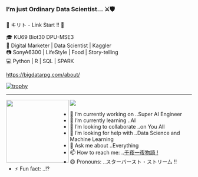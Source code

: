 ### I’m just Ordinary Data Scientist... ⚔🛡


💬 キリト - Link Start !! 🐍


🎓 KU69 Biot30 DPU-MSE3\
💼 Digital Marketer | Data Scientist | Kaggler\
📷 SonyA6300 | LifeStyle | Food | Story-telling\
💻 Python | R | SQL | SPARK

https://bigdatarpg.com/about/

[![trophy](https://github-profile-trophy.vercel.app/?username=22p22c0053&theme=onedark)](https://github.com/ryo-ma/github-profile-trophy)

---

<div>
  <img height="170" align="left" src="https://github-readme-stats.vercel.app/api?username=22p22c0053&count_private=true&include_all_commits=true&theme=cobalt" />
  <img src="https://github-readme-stats.vercel.app/api/top-langs/?username=22p22c0053&layout=compact&theme=cobalt" />
</div>


- 🔭 I’m currently working on ..Super AI Engineer
- 🌱 I’m currently learning ..AI
- 👯 I’m looking to collaborate ..on You All 
- 🤔 I’m looking for help with ..Data Science and Machine Learning
- 💬 Ask me about ..Everything
- 📫 How to reach me: ..[千夜一夜物語 !](https://www.facebook.com/bigdatarpg/)
- 😄 Pronouns: ..スターバースト・ストリーム !!
- ⚡ Fun fact: ..!?

